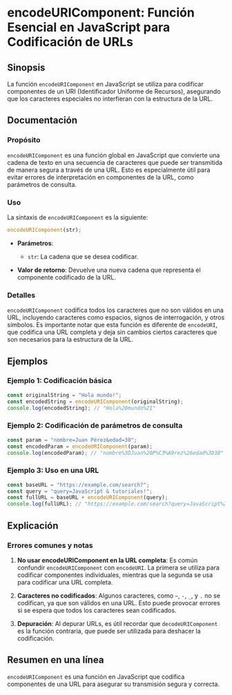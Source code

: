<!--
Meta Description: # encodeURIComponent: Función Esencial en JavaScript para Codificación de URLs ## Sinopsis La función `encodeURIComponent` en JavaScript se utiliza pa...
Meta Keywords: que, una, encodeuricomponent, url, javascript
-->

# encodeURIComponent: Función Esencial en JavaScript para Codificación de URLs

## Sinopsis
La función `encodeURIComponent` en JavaScript se utiliza para codificar componentes de un URI (Identificador Uniforme de Recursos), asegurando que los caracteres especiales no interfieran con la estructura de la URL.

## Documentación
### Propósito
`encodeURIComponent` es una función global en JavaScript que convierte una cadena de texto en una secuencia de caracteres que puede ser transmitida de manera segura a través de una URL. Esto es especialmente útil para evitar errores de interpretación en componentes de la URL, como parámetros de consulta.

### Uso
La sintaxis de `encodeURIComponent` es la siguiente:

```javascript
encodeURIComponent(str);
```

- **Parámetros**:
  - `str`: La cadena que se desea codificar.

- **Valor de retorno**: Devuelve una nueva cadena que representa el componente codificado de la URL.

### Detalles
`encodeURIComponent` codifica todos los caracteres que no son válidos en una URL, incluyendo caracteres como espacios, signos de interrogación, y otros símbolos. Es importante notar que esta función es diferente de `encodeURI`, que codifica una URL completa y deja sin cambios ciertos caracteres que son necesarios para la estructura de la URL.

## Ejemplos
### Ejemplo 1: Codificación básica
```javascript
const originalString = "Hola mundo!";
const encodedString = encodeURIComponent(originalString);
console.log(encodedString); // "Hola%20mundo%21"
```

### Ejemplo 2: Codificación de parámetros de consulta
```javascript
const param = "nombre=Juan Pérez&edad=30";
const encodedParam = encodeURIComponent(param);
console.log(encodedParam); // "nombre%3DJuan%20P%C3%A9rez%26edad%3D30"
```

### Ejemplo 3: Uso en una URL
```javascript
const baseURL = "https://example.com/search?";
const query = "query=JavaScript & tutoriales!";
const fullURL = baseURL + encodeURIComponent(query);
console.log(fullURL); // "https://example.com/search?query=JavaScript%20%26%20tutoriales%21"
```

## Explicación
### Errores comunes y notas
1. **No usar encodeURIComponent en la URL completa**: Es común confundir `encodeURIComponent` con `encodeURI`. La primera se utiliza para codificar componentes individuales, mientras que la segunda se usa para codificar una URL completa.
  
2. **Caracteres no codificados**: Algunos caracteres, como `~`, `-`, `_`, y `.` no se codifican, ya que son válidos en una URL. Esto puede provocar errores si se espera que todos los caracteres sean codificados.

3. **Depuración**: Al depurar URLs, es útil recordar que `decodeURIComponent` es la función contraria, que puede ser utilizada para deshacer la codificación.

## Resumen en una línea
`encodeURIComponent` es una función en JavaScript que codifica componentes de una URL para asegurar su transmisión segura y correcta.